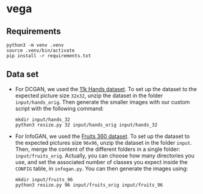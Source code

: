 # vega

## Requirements

```
python3 -m venv .venv
source .venv/bin/activate
pip install -r requirements.txt
```

## Data set
- For DCGAN, we used the [11k Hands dataset](https://sites.google.com/view/11khands).
  To set up the dataset to the expected picture size `32x32`,
  unzip the dataset in the folder `input/hands_orig`.
  Then generate the smaller images with our custom script with the following command:

  ```
  mkdir input/hands_32
  python3 resize.py 32 input/hands_orig input/hands_32
  ```

- For InfoGAN, we used the [Fruits 360 dataset](https://www.kaggle.com/moltean/fruits).
  To set up the dataset to the expected pictures size `96x96`,
  unzip the dataset in the folder `input`.
  Then, merge the content of the different folders in a single folder: `input/fruits_orig`.
  Actually, you can choose how many directories you use, and set the associated number of 
  classes you expect inside the `CONFIG` table, in `infogan.py`.
  You can then generate the images using:
  
  ```
  mkdir input/fruits_96
  python3 resize.py 96 input/fruits_orig input/fruits_96
  ```

